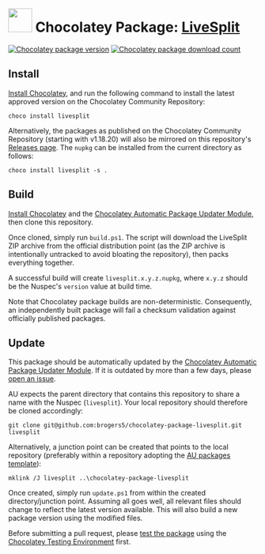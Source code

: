 ﻿# <img src="https://cdn.jsdelivr.net/gh/brogers5/chocolatey-package-livesplit@438486d57a08edc15012d6151f9da3be01263112/livesplit.png" width="48" height="48"/> Chocolatey Package: [LiveSplit](https://community.chocolatey.org/packages/livesplit)
[![Chocolatey package version](https://img.shields.io/chocolatey/v/livesplit.svg)](https://community.chocolatey.org/packages/livesplit)
[![Chocolatey package download count](https://img.shields.io/chocolatey/dt/livesplit.svg)](https://community.chocolatey.org/packages/livesplit)

## Install
[Install Chocolatey](https://chocolatey.org/install), and run the following command to install the latest approved version on the Chocolatey Community Repository:
```shell
choco install livesplit
```

Alternatively, the packages as published on the Chocolatey Community Repository (starting with v1.18.20) will also be mirrored on this repository's [Releases page](https://github.com/brogers5/chocolatey-package-livesplit/releases). The `nupkg` can be installed from the current directory as follows:

```shell
choco install livesplit -s .
```

## Build
[Install Chocolatey](https://chocolatey.org/install) and the [Chocolatey Automatic Package Updater Module](https://github.com/majkinetor/au), then clone this repository.

Once cloned, simply run `build.ps1`. The script will download the LiveSplit ZIP archive from the official distribution point (as the ZIP archive is intentionally untracked to avoid bloating the repository), then packs everything together.

A successful build will create `livesplit.x.y.z.nupkg`, where `x.y.z` should be the Nuspec's `version` value at build time.

Note that Chocolatey package builds are non-deterministic. Consequently, an independently built package will fail a checksum validation against officially published packages.

## Update
This package should be automatically updated by the [Chocolatey Automatic Package Updater Module](https://github.com/majkinetor/au). If it is outdated by more than a few days, please [open an issue](https://github.com/brogers5/chocolatey-package-livesplit/issues).

AU expects the parent directory that contains this repository to share a name with the Nuspec (`livesplit`). Your local repository should therefore be cloned accordingly:
```shell
git clone git@github.com:brogers5/chocolatey-package-livesplit.git livesplit
```

Alternatively, a junction point can be created that points to the local repository (preferably within a repository adopting the [AU packages template](https://github.com/majkinetor/au-packages-template)):
```shell
mklink /J livesplit ..\chocolatey-package-livesplit
```

Once created, simply run `update.ps1` from within the created directory/junction point. Assuming all goes well, all relevant files should change to reflect the latest version available. This will also build a new package version using the modified files.

Before submitting a pull request, please [test the package](https://docs.chocolatey.org/en-us/community-repository/moderation/package-verifier#steps-for-each-package) using the [Chocolatey Testing Environment](https://github.com/chocolatey-community/chocolatey-test-environment) first.
